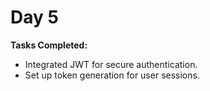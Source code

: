 # Day 5

**Tasks Completed:**
- Integrated JWT for secure authentication.
- Set up token generation for user sessions.
